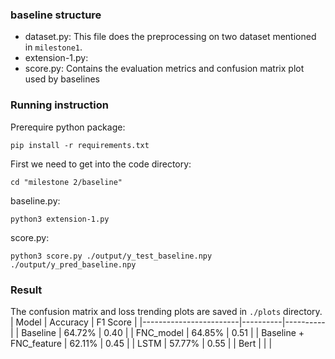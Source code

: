

### baseline structure
- dataset.py: This file does the preprocessing on two dataset mentioned in `milestone1`.
- extension-1.py: 
- score.py: Contains the evaluation metrics and confusion matrix plot used by baselines

### Running instruction
Prerequire python package:

`pip install -r requirements.txt`

First we need to get into the code directory:

`cd "milestone 2/baseline"`

baseline.py:

`python3 extension-1.py`

score.py:

`python3 score.py ./output/y_test_baseline.npy ./output/y_pred_baseline.npy` 


### Result
The confusion matrix and loss trending plots are saved in `./plots` directory.
| Model                  | Accuracy | F1 Score |
|------------------------|----------|----------|
| Baseline               | 64.72%   | 0.40     |
| FNC_model              | 64.85%   | 0.51     |
| Baseline + FNC_feature | 62.11%   | 0.45     |
| LSTM                   | 57.77%   | 0.55     |
| Bert                   |          |          |
